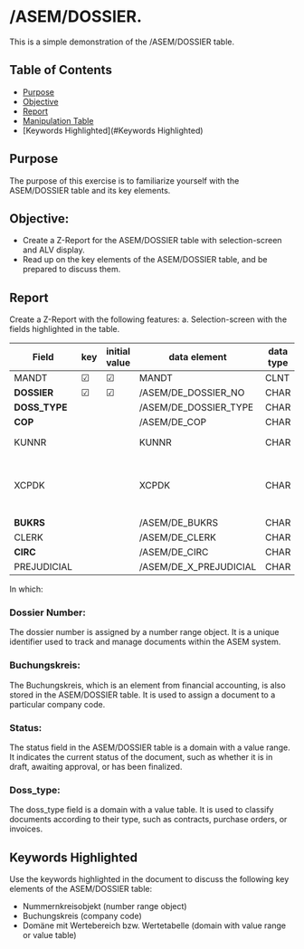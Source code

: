 # /ASEM/DOSSIER.

This is a simple demonstration of the /ASEM/DOSSIER table.

## Table of Contents
- [Purpose](#Purpose)
- [Objective](#Objective)
- [Report](#Report)
- [Manipulation Table](#Manipulation-table)
- [Keywords Highlighted](#Keywords Highlighted)

## Purpose

The purpose of this exercise is to familiarize yourself with the ASEM/DOSSIER table and its key elements.

## Objective:

- Create a Z-Report for the ASEM/DOSSIER table with selection-screen and ALV display.
- Read up on the key elements of the ASEM/DOSSIER table, and be prepared to discuss them.

## Report

Create a Z-Report with the following features:
a. Selection-screen with the fields highlighted in the table.

| Field         | key      | initial value | data element             | data type | length | decimal | short description                             |
|---------------|----------|---------------|--------------------------|-----------|--------|---------|-----------------------------------------------|
| MANDT         | &#x2611; | &#x2611;      | MANDT                    | CLNT      | 3      |         | Client                                        |
| **DOSSIER**   | &#x2611; | &#x2611;      | /ASEM/DE_DOSSIER_NO      | CHAR      | 10     |         |                                               |
| **DOSS_TYPE** |          |               | /ASEM/DE_DOSSIER_TYPE    | CHAR      | 4      |         |                                               |
| **COP**       |          |               | /ASEM/DE_COP             | CHAR      | 10     |         |                                               |
| KUNNR         |          |               | KUNNR                    | CHAR      | 10     |         | Customer Number                               |
| XCPDK         |          |               | XCPDK                    | CHAR      | 1      |         | Indicator: Is the account a one-time account? |
| **BUKRS**     |          |               | /ASEM/DE_BUKRS           | CHAR      | 4      |         |                                               |
| CLERK         |          |               | /ASEM/DE_CLERK           | CHAR      | 10     |         |                                               |
| **CIRC**      |          |               | /ASEM/DE_CIRC            | CHAR      | 4      |         |                                               |
| PREJUDICIAL   |          |               | /ASEM/DE_X_PREJUDICIAL   | CHAR      | 1      |         |                                               |

In which:

### Dossier Number:

The dossier number is assigned by a number range object. It is a unique identifier used to track and manage documents within the ASEM system.

### Buchungskreis:

The Buchungskreis, which is an element from financial accounting, is also stored in the ASEM/DOSSIER table. It is used to assign a document to a particular company code.

### Status:

The status field in the ASEM/DOSSIER table is a domain with a value range. It indicates the current status of the document, such as whether it is in draft, awaiting approval, or has been finalized.

### Doss_type:

The doss_type field is a domain with a value table. It is used to classify documents according to their type, such as contracts, purchase orders, or invoices.

## Keywords Highlighted

Use the keywords highlighted in the document to discuss the following key elements of the ASEM/DOSSIER table:
- Nummernkreisobjekt (number range object)
- Buchungskreis (company code)
- Domäne mit Wertebereich bzw. Wertetabelle (domain with value range or value table)